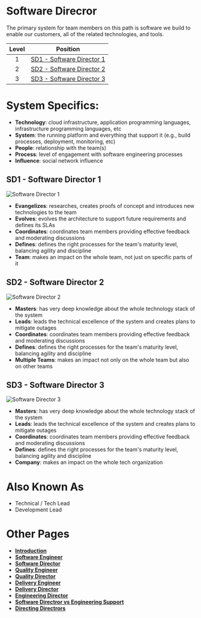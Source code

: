 # Software Direcror

The primary system for team members on this path is software we build to enable our customers, all of the related technologies, and tools.

| Level | Position |
| :---: | :---: |
| 1 | [SD1 - Software Director 1](#sd1---software-director-1) |
| 2 | [SD2 - Software Director 2](#sd2---software-director-2) |
| 3 | [SD3 - Software Director 3](#sd3---software-director-3) |

# System Specifics:
* **Technology**: cloud infrastructure, application programming languages, infrastructure programming languages, etc   
* **System**: the running platform and everything that support it (e.g., build processes, deployment, monitoring, etc)
* **People**: relationship with the team(s)
* **Process**: level of engagement with software engineering processes
* **Influence**: social network influence

## SD1 - Software Director 1

<picture>
  <source media="(prefers-color-scheme: dark)" srcset="/charts/techlead-1-dark.png">
  <source media="(prefers-color-scheme: light)" srcset="/charts/techlead-1.png">
  <img alt="Software Director 1" src="/charts/techlead-1.png">
</picture>

* **Evangelizes**: researches, creates proofs of concept and introduces new technologies to the team
* **Evolves**: evolves the architecture to support future requirements and defines its SLAs
* **Coordinates**: coordinates team members providing effective feedback and moderating discussions
* **Defines**: defines the right processes for the team's maturity level, balancing agility and discipline
* **Team**: makes an impact on the whole team, not just on specific parts of it

## SD2 - Software Director 2

<picture>
  <source media="(prefers-color-scheme: dark)" srcset="/charts/techlead-2-dark.png">
  <source media="(prefers-color-scheme: light)" srcset="/charts/techlead-2.png">
  <img alt="Software Director 2" src="/charts/techlead-2.png">
</picture>

* **Masters**: has very deep knowledge about the whole technology stack of the system
* **Leads**: leads the technical excellence of the system and creates plans to mitigate outages
* **Coordinates**: coordinates team members providing effective feedback and moderating discussions
* **Defines**: defines the right processes for the team's maturity level, balancing agility and discipline
* **Multiple Teams**: makes an impact not only on the whole team but also on other teams

## SD3 - Software Director 3

<picture>
  <source media="(prefers-color-scheme: dark)" srcset="/charts/techlead-3-dark.png">
  <source media="(prefers-color-scheme: light)" srcset="/charts/techlead-3.png">
  <img alt="Software Director 3" src="/charts/techlead-3.png">
</picture>

* **Masters**: has very deep knowledge about the whole technology stack of the system
* **Leads**: leads the technical excellence of the system and creates plans to mitigate outages
* **Coordinates**: coordinates team members providing effective feedback and moderating discussions
* **Defines**: defines the right processes for the team's maturity level, balancing agility and discipline
* **Company**: makes an impact on the whole tech organization

# Also Known As
* Technical / Tech Lead
* Development Lead

# Other Pages
* [**Introduction**](README.md)
* [**Software Engineer**](Software-Engineer.md)
* [**Software Director**](Software-Director.md) 
* [**Quality Engineer**](Quality-Engineer.md)
* [**Quality Director**](Quality-Director.md)
* [**Delivery Engineer**](Delivery-Engineer.md)
* [**Delivery Director**](Delivery-Director.md)
* [**Engineering Director**](Engineering-Director.md)
* [**Software Directror vs Engineering Support**](Comparison-Software-Director-Engineering-Director.md)
* [**Directing Directrors**](Directing-Directors.md)
